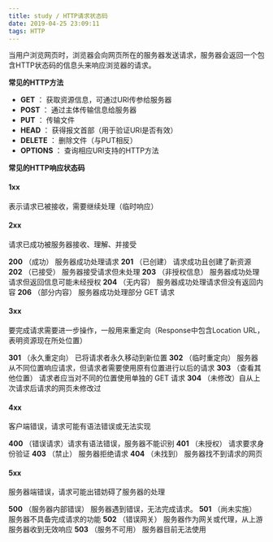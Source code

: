 ```yaml
---
title: study / HTTP请求状态码
date: 2019-04-25 23:09:11
tags: HTTP
---
```


当用户浏览网页时，浏览器会向网页所在的服务器发送请求，服务器会返回一个包含HTTP状态码的信息头来响应浏览器的请求。


**常见的HTTP方法**
- **GET** ：  获取资源信息，可通过URI传参给服务器
- **POST** ：  通过主体传输信息给服务器
- **PUT** ：  传输文件
- **HEAD**  ： 获得报文首部（用于验证URI是否有效）
- **DELETE**  ： 删除文件（与PUT相反）
- **OPTIONS**  ： 查询相应URI支持的HTTP方法


**常见的HTTP响应状态码**

#### 1xx
表示请求已被接收，需要继续处理（临时响应）


#### 2xx
请求已成功被服务器接收、理解、并接受

**200**   （成功）  服务器成功处理请求 
**201**   （已创建）  请求成功且创建了新资源
**202**   （已接受）  服务器接受请求但未处理
**203**   （非授权信息）  服务器成功处理请求但返回信息可能未经授权
**204**   （无内容）  服务器成功处理请求但没有返回内容
**206**   （部分内容）  服务器成功处理部分 GET 请求


#### 3xx     
要完成请求需要进一步操作，一般用来重定向（Response中包含Location URL，表明资源现在所处位置）

**301**   （永久重定向）  已将请求者永久移动到新位置
**302**   （临时重定向）  服务器从不同位置响应请求，但请求者需要使用原有位置进行以后的请求
**303**  （查看其他位置） 请求者应当对不同的位置使用单独的 GET 请求
**304**   （未修改）自从上次请求后请求的网页未修改过


#### 4xx 
客户端错误，请求可能有语法错误或无法实现

**400**   （错误请求）请求有语法错误，服务器不能识别
**401**   （未授权） 请求要求身份验证
**403**   （禁止） 服务器拒绝请求
**404**   （未找到） 服务器找不到请求的网页  


#### 5xx 
服务器端错误，请求可能出错妨碍了服务器的处理

**500**   （服务器内部错误） 服务器遇到错误，无法完成请求。
**501**   （尚未实施） 服务器不具备完成请求的功能
**502**    （错误网关） 服务器作为网关或代理，从上游服务器收到无效响应
**503**   （服务不可用） 服务器目前无法使用
